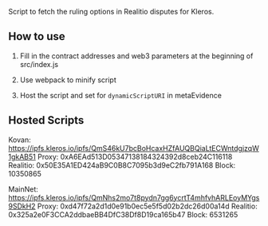 Script to fetch the ruling options in Realitio disputes for Kleros.

## How to use

1) Fill in the contract addresses and web3 parameters at the beginning of src/index.js

2) Use webpack to minify script

3) Host the script and set for `dynamicScriptURI` in metaEvidence


## Hosted Scripts

Kovan: https://ipfs.kleros.io/ipfs/QmS46kU7bcBoHcaxHZfAUQBQiaLtECWntdgjzqW1gkAB51
Proxy: 0xA6EAd513D05347138184324392d8ceb24C116118
Realitio: 0x50E35A1ED424aB9C0B8C7095b3d9eC2fb791A168
Block: 10350865

MainNet: https://ipfs.kleros.io/ipfs/QmNhs2mo7t8pydn7gg6ycrtT4mhfvhARLEoyMYgs9SDkH2
Proxy: 0xd47f72a2d1d0e91b0ec5e5f5d02b2dc26d00a14d
Realitio: 0x325a2e0F3CCA2ddbaeBB4DfC38Df8D19ca165b47
Block: 6531265
